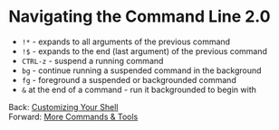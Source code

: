# Navigating the Command Line 2.0

- `!*` - expands to all arguments of the previous command
- `!$` - expands to the end (last argument) of the previous command
- `CTRL-z` - suspend a running command
- `bg` - continue running a suspended command in the background
- `fg` - foreground a suspended or backgrounded command
- `&` at the end of a command - run it backgrounded to begin with

Back: [Customizing Your Shell](15_shell_customization.md)	
Forward: [More Commands & Tools](17_commands_and_tools.md)
